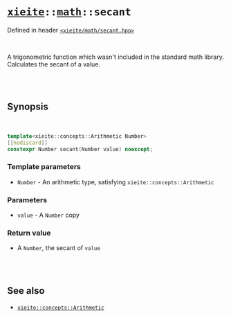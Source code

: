 # [`xieite`](../../README.md)`::`[`math`](../../docs/math.md)`::secant`
Defined in header [`<xieite/math/secant.hpp>`](../../include/xieite/math/secant.hpp)

<br/>

A trigonometric function which wasn't included in the standard math library. Calculates the secant of a value.

<br/><br/>

## Synopsis

<br/>

```cpp
template<xieite::concepts::Arithmetic Number>
[[nodiscard]]
constexpr Number secant(Number value) noexcept;
```
### Template parameters
- `Number` - An arithmetic type, satisfying `xieite::concepts::Arithmetic`
### Parameters
- `value` - A `Number` copy
### Return value
- A `Number`, the secant of `value`

<br/><br/>

## See also
- [`xieite::concepts::Arithmetic`](../../docs/concepts/Arithmetic.md)
